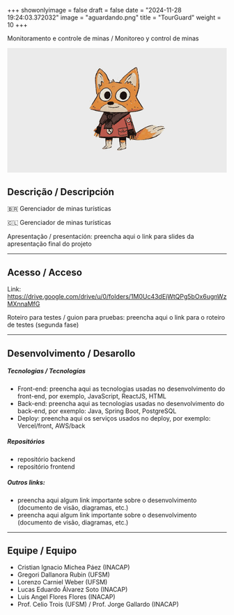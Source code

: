 +++
showonlyimage = false
draft = false
date = "2024-11-28 19:24:03.372032"
image = "aguardando.png"
title = "TourGuard"
weight = 10
+++


Monitoramento e controle de minas / Monitoreo y control de minas

<!--more-->

![](moho_follow_through2.gif)


## Descrição / Descripción

🇧🇷 Gerenciador de minas turísticas



🇨🇱 Gerenciador de minas turísticas

Apresentação / presentación: preencha aqui o link para slides da apresentação final do projeto

---

## Acesso / Acceso

Link: 
https://drive.google.com/drive/u/0/folders/1M0Uc43dEjWtQPg5bOx6ugnWzMXnnaMfG

Roteiro para testes / guion para pruebas: 
preencha aqui o link para o roteiro de testes (segunda fase)


---

## Desenvolvimento / Desarollo

##### Tecnologias / Tecnologías

- Front-end: preencha aqui as tecnologias usadas no desenvolvimento do front-end, por exemplo, JavaScript, ReactJS, HTML
- Back-end: preencha aqui as tecnologias usadas no desenvolvimento do back-end, por exemplo: Java, Spring Boot, PostgreSQL
- Deploy: preencha aqui os serviços usados no deploy, por exemplo: Vercel/front, AWS/back

##### Repositórios

- repositório backend
- repositório frontend

##### Outros links:
- preencha aqui algum link importante sobre o desenvolvimento (documento de visão, diagramas, etc.)
- preencha aqui algum link importante sobre o desenvolvimento (documento de visão, diagramas, etc.)

---

## Equipe / Equipo

- Cristian Ignacio Michea Páez (INACAP)
- Gregori Dallanora Rubin (UFSM)
- Lorenzo Carniel Weber (UFSM)
- Lucas Eduardo Álvarez Soto (INACAP)
- Luis Angel Flores Flores (INACAP)
- Prof. Celio Trois (UFSM) / Prof. Jorge Gallardo (INACAP)

